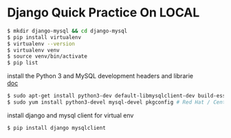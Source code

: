 # Django Quick Practice On LOCAL 

```bash 
$ mkdir django-mysql && cd django-mysql
$ pip install virtualenv
$ virtualenv --version
$ virtualenv venv
$ source venv/bin/activate
$ pip list  
```

install the Python 3 and MySQL development headers and librarie    
[doc](https://pypi.org/project/mysqlclient/)  
```bash
$ sudo apt-get install python3-dev default-libmysqlclient-dev build-essential pkg-config # Debian / Ubuntu
$ sudo yum install python3-devel mysql-devel pkgconfig # Red Hat / CentOS
```

install django and mysql client for virtual env   
```bash
$ pip install django mysqlclient
```


